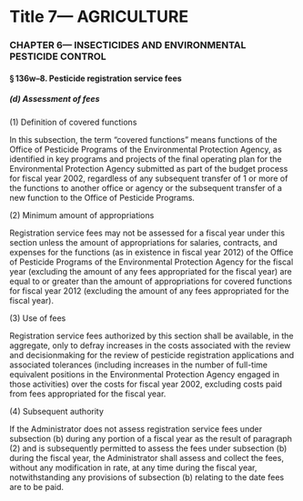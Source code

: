 
# Title 7— AGRICULTURE
### CHAPTER 6— INSECTICIDES AND ENVIRONMENTAL PESTICIDE CONTROL
#### § 136w–8. Pesticide registration service fees
##### (d) Assessment of fees

(1) Definition of covered functions

In this subsection, the term “covered functions” means functions of the Office of Pesticide Programs of the Environmental Protection Agency, as identified in key programs and projects of the final operating plan for the Environmental Protection Agency submitted as part of the budget process for fiscal year 2002, regardless of any subsequent transfer of 1 or more of the functions to another office or agency or the subsequent transfer of a new function to the Office of Pesticide Programs.

(2) Minimum amount of appropriations

Registration service fees may not be assessed for a fiscal year under this section unless the amount of appropriations for salaries, contracts, and expenses for the functions (as in existence in fiscal year 2012) of the Office of Pesticide Programs of the Environmental Protection Agency for the fiscal year (excluding the amount of any fees appropriated for the fiscal year) are equal to or greater than the amount of appropriations for covered functions for fiscal year 2012 (excluding the amount of any fees appropriated for the fiscal year).

(3) Use of fees

Registration service fees authorized by this section shall be available, in the aggregate, only to defray increases in the costs associated with the review and decisionmaking for the review of pesticide registration applications and associated tolerances (including increases in the number of full-time equivalent positions in the Environmental Protection Agency engaged in those activities) over the costs for fiscal year 2002, excluding costs paid from fees appropriated for the fiscal year.

(4) Subsequent authority

If the Administrator does not assess registration service fees under subsection (b) during any portion of a fiscal year as the result of paragraph (2) and is subsequently permitted to assess the fees under subsection (b) during the fiscal year, the Administrator shall assess and collect the fees, without any modification in rate, at any time during the fiscal year, notwithstanding any provisions of subsection (b) relating to the date fees are to be paid.
